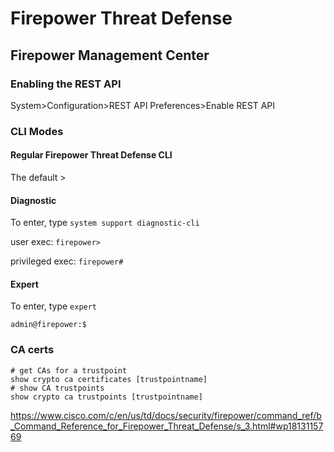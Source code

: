 # Firepower Threat Defense

## Firepower Management Center

### Enabling the REST API

System>Configuration>REST API Preferences>Enable REST API

### CLI Modes

#### Regular Firepower Threat Defense CLI
The default
	>


#### Diagnostic
To enter, type ``system support diagnostic-cli``

user exec:
``firepower>``

privileged exec:
``firepower#``

#### Expert
To enter, type ``expert``

``admin@firepower:$``

### CA certs

	# get CAs for a trustpoint
	show crypto ca certificates [trustpointname]
	# show CA trustpoints
	show crypto ca trustpoints [trustpointname]

<https://www.cisco.com/c/en/us/td/docs/security/firepower/command_ref/b_Command_Reference_for_Firepower_Threat_Defense/s_3.html#wp1813115769>

